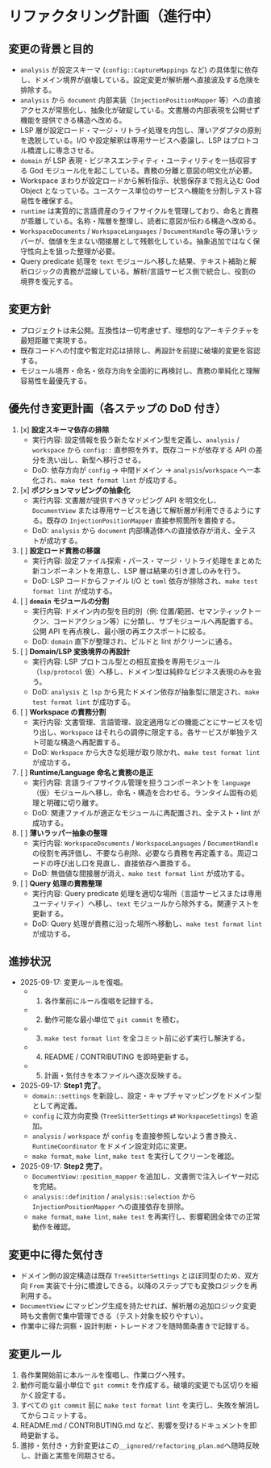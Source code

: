 # リファクタリング計画（進行中）

## 変更の背景と目的
- `analysis` が設定スキーマ (`config::CaptureMappings` など) の具体型に依存し、ドメイン境界が崩壊している。設定変更が解析層へ直接波及する危険を排除する。
- `analysis` から `document` 内部実装（`InjectionPositionMapper` 等）への直接アクセスが常態化し、抽象化が破綻している。文書層の内部表現を公開せず機能を提供できる構造へ改める。
- LSP 層が設定ロード・マージ・リトライ処理を内包し、薄いアダプタの原則を逸脱している。I/O や設定解釈は専用サービスへ委譲し、LSP はプロトコル橋渡しに専念させる。
- `domain` が LSP 表現・ビジネスエンティティ・ユーティリティを一括収容する God モジュール化を起こしている。責務の分離と意図の明文化が必要。
- Workspace まわりが設定ロードから解析指示、状態保存まで抱え込む God Object となっている。ユースケース単位のサービスへ機能を分割しテスト容易性を確保する。
- `runtime` は実質的に言語資産のライフサイクルを管理しており、命名と責務が乖離している。名称・階層を整理し、読者に意図が伝わる構造へ改める。
- `WorkspaceDocuments` / `WorkspaceLanguages` / `DocumentHandle` 等の薄いラッパーが、価値を生まない間接層として残骸化している。抽象追加ではなく保守性向上を狙った整理が必要。
- Query predicate 処理を `text` モジュールへ移した結果、テキスト補助と解析ロジックの責務が混線している。解析/言語サービス側で統合し、役割の境界を復元する。

## 変更方針
- プロジェクトは未公開。互換性は一切考慮せず、理想的なアーキテクチャを最短距離で実現する。
- 既存コードへの忖度や暫定対応は排除し、再設計を前提に破壊的変更を容認する。
- モジュール境界・命名・依存方向を全面的に再検討し、責務の単純化と理解容易性を最優先する。

## 優先付き変更計画（各ステップの DoD 付き）
1. [x] **設定スキーマ依存の排除**  
   - 実行内容: 設定情報を扱う新たなドメイン型を定義し、`analysis` / `workspace` から `config::` 直参照を外す。既存コードが依存する API の差分を洗い出し、新型へ移行させる。  
   - DoD: 依存方向が `config` → 中間ドメイン → `analysis`/`workspace` へ一本化され、`make test format lint` が成功する。
2. [x] **ポジションマッピングの抽象化**  
   - 実行内容: 文書層が提供すべきマッピング API を明文化し、`DocumentView` または専用サービスを通じて解析層が利用できるようにする。既存の `InjectionPositionMapper` 直接参照箇所を置換する。  
   - DoD: `analysis` から `document` 内部構造体への直接依存が消え、全テストが成功する。
3. [ ] **設定ロード責務の移譲**  
   - 実行内容: 設定ファイル探索・パース・マージ・リトライ処理をまとめた新コンポーネントを用意し、LSP 層は結果の引き渡しのみを行う。  
   - DoD: LSP コードからファイル I/O と `toml` 依存が排除され、`make test format lint` が成功する。
4. [ ] **`domain` モジュールの分割**  
   - 実行内容: ドメイン内の型を目的別（例: 位置/範囲、セマンティックトークン、コードアクション等）に分類し、サブモジュールへ再配置する。公開 API を再点検し、最小限の再エクスポートに絞る。  
   - DoD: `domain` 直下が整理され、ビルドと lint がクリーンに通る。
5. [ ] **Domain/LSP 変換境界の再設計**  
   - 実行内容: LSP プロトコル型との相互変換を専用モジュール（`lsp/protocol` 仮）へ移し、ドメイン型は純粋なビジネス表現のみを扱う。  
   - DoD: `analysis` と `lsp` から見たドメイン依存が抽象型に限定され、`make test format lint` が成功する。
6. [ ] **Workspace の責務分割**  
   - 実行内容: 文書管理、言語管理、設定適用などの機能ごとにサービスを切り出し、`Workspace` はそれらの調停に限定する。各サービスが単独テスト可能な構造へ再配置する。  
   - DoD: `Workspace` から大きな処理が取り除かれ、`make test format lint` が成功する。
7. [ ] **Runtime/Language 命名と責務の是正**  
   - 実行内容: 言語ライフサイクル管理を担うコンポーネントを `language`（仮）モジュールへ移し、命名・構造を合わせる。ランタイム固有の処理と明確に切り離す。  
   - DoD: 関連ファイルが適正なモジュールに再配置され、全テスト・lint が成功する。
8. [ ] **薄いラッパー抽象の整理**  
   - 実行内容: `WorkspaceDocuments` / `WorkspaceLanguages` / `DocumentHandle` の役割を再評価し、不要なら削除、必要なら責務を再定義する。周辺コードの呼び出し口を見直し、直接依存へ置換する。  
   - DoD: 無価値な間接層が消え、`make test format lint` が成功する。
9. [ ] **Query 処理の責務整理**  
   - 実行内容: Query predicate 処理を適切な場所（言語サービスまたは専用ユーティリティ）へ移し、`text` モジュールから除外する。関連テストを更新する。  
   - DoD: Query 処理が責務に沿った場所へ移動し、`make test format lint` が成功する。

## 進捗状況
- 2025-09-17: 変更ルールを復唱。
  - 1. 各作業前にルール復唱を記録する。
  - 2. 動作可能な最小単位で `git commit` を積む。
  - 3. `make test format lint` を全コミット前に必ず実行し解決する。
  - 4. README / CONTRIBUTING を即時更新する。
  - 5. 計画・気付きを本ファイルへ逐次反映する。
- 2025-09-17: **Step1 完了**。
  - `domain::settings` を新設し、設定・キャプチャマッピングをドメイン型として再定義。
  - `config` に双方向変換 (`TreeSitterSettings` ⇄ `WorkspaceSettings`) を追加。
  - `analysis` / `workspace` が `config` を直接参照しないよう書き換え、`RuntimeCoordinator` をドメイン設定対応に変更。
  - `make format`, `make lint`, `make test` を実行してクリーンを確認。
- 2025-09-17: **Step2 完了**。
  - `DocumentView::position_mapper` を追加し、文書側で注入レイヤー対応を完結。
  - `analysis::definition` / `analysis::selection` から `InjectionPositionMapper` への直接依存を排除。
  - `make format`, `make lint`, `make test` を再実行し、影響範囲全体での正常動作を確認。

## 変更中に得た気付き
- ドメイン側の設定構造は既存 `TreeSitterSettings` とほぼ同型のため、双方向 `From` 実装で十分に橋渡しできる。以降のステップでも変換ロジックを再利用する。
- `DocumentView` にマッピング生成を持たせれば、解析層の追加ロジック変更時も文書側で集中管理できる（テスト対象を絞りやすい）。
- 作業中に得た洞察・設計判断・トレードオフを随時箇条書きで記録する。

## 変更ルール
1. 各作業開始前に本ルールを復唱し、作業ログへ残す。
2. 動作可能な最小単位で `git commit` を作成する。破壊的変更でも区切りを細かく設定する。
3. すべての `git commit` 前に `make test format lint` を実行し、失敗を解消してからコミットする。
4. README.md / CONTRIBUTING.md など、影響を受けるドキュメントを即時更新する。
5. 進捗・気付き・方針変更はこの`__ignored/refactoring_plan.md`へ随時反映し、計画と実態を同期させる。
